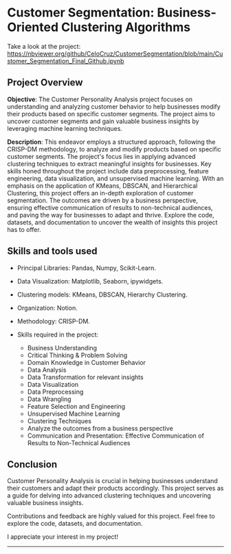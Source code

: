 # Customer Segmentation: Business-Oriented Clustering Algorithms

Take a look at the project: https://nbviewer.org/github/CeloCruz/CustomerSegmentation/blob/main/Customer_Segmentation_Final_Github.ipynb

## Project Overview

**Objective**: The Customer Personality Analysis project focuses on understanding and analyzing customer behavior to help businesses modify their products based on specific customer segments. The project aims to uncover customer segments and gain valuable business insights by leveraging machine learning techniques.

**Description**: This endeavor employs a structured approach, following the CRISP-DM methodology, to analyze and modify products based on specific customer segments. The project's focus lies in applying advanced clustering techniques to extract meaningful insights for businesses. Key skills honed throughout the project include data preprocessing, feature engineering, data visualization, and unsupervised machine learning. With an emphasis on the application of KMeans, DBSCAN, and Hierarchical Clustering, this project offers an in-depth exploration of customer segmentation. The outcomes are driven by a business perspective, ensuring effective communication of results to non-technical audiences, and paving the way for businesses to adapt and thrive. Explore the code, datasets, and documentation to uncover the wealth of insights this project has to offer.

## Skills and tools used
* Principal Libraries: Pandas, Numpy, Scikit-Learn.
* Data Visualization: Matplotlib, Seaborn, ipywidgets.
* Clustering models: KMeans, DBSCAN, Hierarchy Clustering.
* Organization: Notion.
* Methodology: CRISP-DM.

* Skills required in the project:
  * Business Understanding
  * Critical Thinking & Problem Solving
  * Domain Knowledge in Customer Behavior
  * Data Analysis
  * Data Transformation for relevant insights
  * Data Visualization
  * Data Preprocessing
  * Data Wrangling
  * Feature Selection and Engineering
  * Unsupervised Machine Learning
  * Clustering Techniques
  * Analyze the outcomes from a business perspective
  * Communication and Presentation: Effective Communication of Results to Non-Technical Audiences

## Conclusion
Customer Personality Analysis is crucial in helping businesses understand their customers and adapt their products accordingly. This project serves as a guide for delving into advanced clustering techniques and uncovering valuable business insights.

Contributions and feedback are highly valued for this project. Feel free to explore the code, datasets, and documentation.

I appreciate your interest in my project!

---
